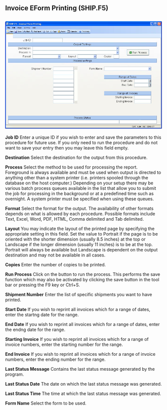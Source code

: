 ##  Invoice EForm Printing (SHIP.F5)

<PageHeader />

##

![](./SHIP-F5-1.jpg)

**Job ID** Enter a unique ID if you wish to enter and save the parameters to
this procedure for future use. If you only need to run the procedure and do
not want to save your entry then you may leave this field empty.  
  
**Destination** Select the destination for the output from this procedure.  
  
**Process** Select the method to be used for processing the report. Foreground
is always available and must be used when output is directed to anything other
than a system printer (i.e. printers spooled through the database on the host
computer.) Depending on your setup there may be various batch process queues
available in the list that allow you to submit the job for processing in the
background or at a predefined time such as overnight. A system printer must be
specified when using these queues.  
  
**Format** Select the format for the output. The availability of other formats
depends on what is allowed by each procedure. Possible formats include Text,
Excel, Word, PDF, HTML, Comma delimited and Tab delimited.  
  
**Layout** You may indicate the layout of the printed page by specifying the
appropriate setting in this field. Set the value to Portrait if the page is to
be oriented with the shorter dimension (usually 8.5 inches) at the top or
Landscape if the longer dimension (usually 11 inches) is to be at the top.
Portrait will always be available but Landscape is dependent on the output
destination and may not be available in all cases.  
  
**Copies** Enter the number of copies to be printed.  
  
**Run Process** Click on the button to run the process. This performs the save
function which may also be activated by clicking the save button in the tool
bar or pressing the F9 key or Ctrl+S.  
  
**Shipment Number** Enter the list of specific shipments you want to have
printed.  
  
**Start Date** If you wish to reprint all invoices which for a range of dates,
enter the startng date for the range.  
  
**End Date** If you wish to reprint all invoices which for a range of dates,
enter the endng date for the range.  
  
**Starting Invoice** If you wish to reprint all invoices which for a range of
invoice numbers, enter the starting number for the range.  
  
**End Invoice** If you wish to reprint all invoices which for a range of
invoice numbers, enter the ending number for the range.  
  
**Last Status Message** Contains the last status message generated by the
program.  
  
**Last Status Date** The date on which the last status message was generated.  
  
**Last Status Time** The time at which the last status message was generated.  
  
**Form Name** Select the form to be used.  
  
  
<badge text= "Version 8.10.57" vertical="middle" />

<PageFooter />